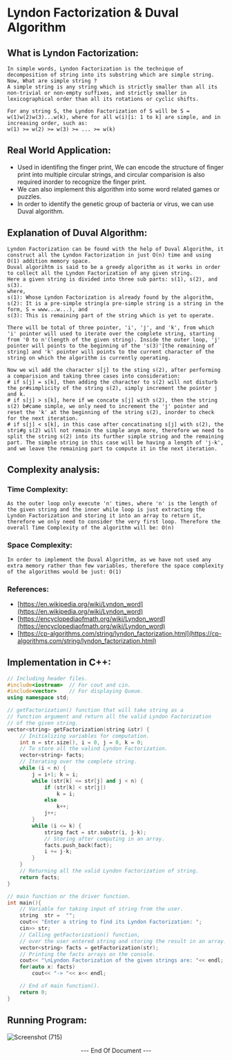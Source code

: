 # **Lyndon Factorization & Duval Algorithm**
    
## **What is Lyndon Factorization:**
    In simple words, Lyndon Factorization is the technique of decomposition of string into its substring which are simple string.
    Now, What are simple string ?
    A simple string is any string which is strictly smaller than all its non-trivial or non-empty suffixes, and strictly smaller in lexicographical order than all its rotations or cyclic shifts.

    For any string S, the Lyndon Factorization of S will be S = w(1)w(2)w(3)...w(k), where for all w(i)[i: 1 to k] are simple, and in increasing order, such as:
    w(1) >= w(2) >= w(3) >= ... >= w(k)

## **Real World Application:**
- Used in identifing the finger print, We can encode the structure of finger print into multiple circular strings, and circular comparision is also required inorder to recognize the finger print.
- We can also implement this algorithm into some word related games or puzzles.
- In order to identify the genetic group of bacteria or virus, we can use Duval algorithm.

## **Explanation of Duval Algorithm:**
    Lyndon Factorization can be found with the help of Duval Algorithm, it construct all the Lyndon Factorization in just O(n) time and using O(1) addition memory space.
    Duval algorihtm is said to be a greedy algorithm as it works in order to collect all the Lyndon Factorization of any given string.
    Here a given string is divided into three sub parts: s(1), s(2), and s(3).
    where, 
    s(1): Whose Lyndon Factorization is already found by the algorithm, 
    s(2): It is a pre-simple string(a pre-simple string is a string in the form, S = www...w...), and 
    s(3): This is remaining part of the string which is yet to operate.

    There will be total of three pointer, 'i', 'j', and 'k', from which 'i' pointer will used to iterate over the complete string, starting from '0 to n'(length of the given string). Inside the outer loop, 'j' pointer will points to the beginning of the 's(3)'[the remaining of string] and 'k' pointer will points to the current character of the string on which the algorithm is currently operating.
    
    Now we wil add the character s[j] to the sting s(2), after performing a comparision and taking three cases into consideration:
    # if s[j] = s[k], then adding the character to s(2) will not disturb the pr#simplicity of the string s(2), simply increment the pointer j and k.
    # if s[j] > s[k], here if we concate s[j] with s(2), then the string s(2) b#came simple, we only need to increment the 'j' pointer and reset the 'k' at the beginning of the string s(2), inorder to check for the next iteration.
    # if s[j] < s[k], in this case after concatinating s[j] with s(2), the stri#g s(2) will not remain the simple anym more, therefore we need to split the string s(2) into its further simple string and the remaining part. The simple string in this case will be having a length of 'j-k', and we leave the remaining part to compute it in the next iteration.

## **Complexity analysis:**
### **Time Complexity:**
    As the outer loop only execute 'n' times, where 'n' is the length of the given string and the inner while loop is just extracting the Lyndon Factorization and storing it into an array to return it, therefore we only need to consider the very first loop. Therefore the overall Time Complexity of the algorithm will be: O(n) 

### **Space Complexity:**
    In order to implement the Duval Algorithm, as we have not used any extra memory rather than few variables, therefore the space complexity of the algorithms would be just: O(1)

### **References:**
- [https://en.wikipedia.org/wiki/Lyndon_word](https://en.wikipedia.org/wiki/Lyndon_word)
- [https://encyclopediaofmath.org/wiki/Lyndon_word](https://encyclopediaofmath.org/wiki/Lyndon_word)
- [https://cp-algorithms.com/string/lyndon_factorization.html](https://cp-algorithms.com/string/lyndon_factorization.html)

## **Implementation in C++:**
```cpp
// Including header files.
#include<iostream>  // For cout and cin.
#include<vector>    // For displaying Queue.
using namespace std;

// getFactorization() function that will take string as a 
// function argument and return all the valid Lyndon Factorization
// of the given string.
vector<string> getFactorization(string &str) {
	// Initializing variables for computation.
    int n = str.size(), i = 0, j = 0, k = 0;
    // To store all the valind Lyndon Factorization.
    vector<string> facts;
    // Iterating over the complete string.
    while (i < n) {
        j = i+1; k = i;
        while (str[k] <= str[j] and j < n) {
            if (str[k] < str[j])
                k = i;
            else
                k++;
            j++;
        }
        while (i <= k) {
        	string fact = str.substr(i, j-k);
        	// Storing after computing in an array.
            facts.push_back(fact);
            i += j-k;
        }
    }
    // Returning all the valid Lyndon Factorization of string.
    return facts;
}

// main function or the driver function.
int main(){
	// Variable for taking input of string from the user.
	string  str =  "";
	cout<< "Enter a string to find its Lyndon Factorization: ";
	cin>> str;
	// Calling getFactorization() function,
	// over the user entered string and storing the result in an array.
	vector<string> facts = getFactorization(str);
	// Printing the facts arrays on the console.
	cout<< "\nLyndon Factorization of the given strings are: "<< endl;
	for(auto x: facts)
		cout<< "-> "<< x<< endl;

	// End of main function().
	return 0;
}
```

## **Running Program:**
![Screenshot (715)](https://user-images.githubusercontent.com/44056349/141087836-74873f93-a88c-4748-8ebe-ee8c1d367674.png)

<p style="text-align: center;">--- End Of Document ---</p>